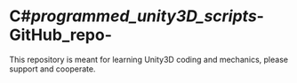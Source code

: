 # C#_programmed_unity3D_scripts_-GitHub_repo-


This repository is meant for learning Unity3D coding and mechanics, please support and cooperate.

